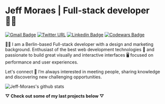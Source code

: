 # Jeff Moraes | Full-stack developer :man_technologist:

[![Gmail Badge](https://img.shields.io/badge/-jeff.dev.moraes@gmail.com-282A36?style=flat-square&logo=Gmail&logoColor=red&link=mailto:jeff.dev.moraes@gmail.com)](mailto:jeff.dev.moraes@gmail.com) [![Twitter URL](https://img.shields.io/badge/-@Jeff_de_Moraes-282A36?style=flat-square&logo=twitter&logoColor=red&url=https%3A%2F%2Ftwitter.com%2FJeff_de_Moraes)](https://twitter.com/Jeff_de_Moraes) [![Linkedin Badge](https://img.shields.io/badge/-Jeff_Moraes-282A36?style=flat-square&logo=Linkedin&logoColor=red&link=https://www.linkedin.com/in/jeff-moraes/)](https://www.linkedin.com/in/jeff-moraes/) [![Codewars Badge](https://www.codewars.com/users/JeffMoraes/badges/micro?style=flat-square&url=https://www.codewars.com/users/JeffMoraes)](https://www.codewars.com/users/JeffMoraes)
 
  
🙋‍♂️ I am a Berlin-based Full-stack developer with a design and marketing background.
Enthusiast of the best web development technologies 🚀 and passionate to build great
visually and interactive interfaces 🖥 focused on performance and user experiences.
 
  
Let's connect 💬 I’m always interested in meeting people, sharing knowledge
and discovering new challenging opportunities.
 
  
![Jeff-Moraes's github stats](https://github-readme-stats.vercel.app/api?username=Jeff-Moraes&show_icons=true&theme=dracula)
 
  
**▽ Check out some of my last projects below ▽**
